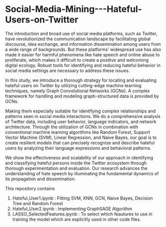 # Social-Media-Mining---Hateful-Users-on-Twitter

The introduction and   broad   use   of   social media platforms, such as Twitter, have revolutionized the communication landscape by facilitating global discourse, idea exchange, and information dissemination among users from a wide range of backgrounds. But these platforms’ widespread use has also made it easier for harmful phenomena like hate speech and online abuse to proliferate, which makes it difficult to create a positive and welcoming digital ecology. Robust tools for identifying and reducing hateful behavior in social media settings are necessary to address these issues.

In this study, we introduce a thorough strategy for locating and evaluating hateful users on Twitter by utilizing cutting-edge machine learning techniques, namely Graph Convolutional Networks (GCNs). A complex framework for handling and modeling graph-structured data is provided by GCNs.

Making them especially suitable for identifying complex relationships and patterns seen in social media interactions. We do a comprehensive analysis of Twitter data, including user behavior, language indicators, and network architecture. Through the utilization of GCNs in combination with conventional machine learning algorithms like Random Forest, Support Vector Machine (SVM), Linear Regression, and Naive Bayes, our goal is to create resilient models that can precisely recognize and describe hateful users by analyzing their language expressions and behavioral patterns.

We show the effectiveness and scalability of our approach in identifying and classifying hateful persons inside the Twitter ecosystem through thorough experimentation and evaluation. Our research advances the understanding of hate speech by illuminating the fundamental dynamics of its propagation and dissemination.

This repository contains 
1. Hateful_User1.ipynb : Fitting SVM, KNN, GCN, Naive Bayes, Decision Tree and Random Forest
2. Hateful_User2.ipynb : Implementing GraphSAGE Algorithm
3. LASSO_SelectedFeatures.ipynb : To select which feautures to use in training the model which are explicitly used in other code files.
